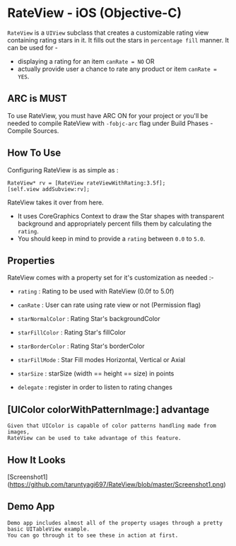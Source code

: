 # RateView - iOS (Objective-C)

`RateView` is a `UIView` subclass that creates a customizable rating view containing rating stars in it. It fills out the stars in `percentage fill` manner. It can be used for -
* displaying a rating for an item `canRate = NO`  OR 
* actually provide user a chance to rate any product or item `canRate = YES`.

## ARC is MUST

To use RateView, you must have ARC ON for your project or you'll be needed to compile RateView with `-fobjc-arc` flag under Build Phases - Compile Sources.

## How To Use

Configuring RateView is as simple as :

	RateView* rv = [RateView rateViewWithRating:3.5f];
    [self.view addSubview:rv];

RateView takes it over from here. 
* It uses CoreGraphics Context to draw the Star shapes with transparent background and appropriately percent fills them by calculating the `rating`. 
* You should keep in mind to provide a `rating` between `0.0` to `5.0`.

## Properties

RateView comes with a property set for it's customization as needed :-

* `rating` : Rating to be used with RateView (0.0f to 5.0f)

* `canRate` : User can rate using rate view or not (Permission flag)

* `starNormalColor` : Rating Star's backgroundColor
    
* `starFillColor` : Rating Star's fillColor

* `starBorderColor` : Rating Star's borderColor

* `starFillMode` : Star Fill modes Horizontal, Vertical or Axial
    
* `starSize` : starSize (width == height == size) in points

* `delegate` : register in order to listen to rating changes
    
## [UIColor colorWithPatternImage:] advantage
    
    Given that UIColor is capable of color patterns handling made from images, 
    RateView can be used to take advantage of this feature.

## How It Looks
[Screenshot1] (https://github.com/taruntyagi697/RateView/blob/master/Screenshot1.png)

    
## Demo App
    Demo app includes almost all of the property usages through a pretty basic UITableView example.
    You can go through it to see these in action at first.